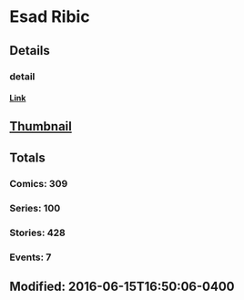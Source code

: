 # Esad  Ribic 
## Details
### detail
#### [Link](http://marvel.com/comics/creators/182/esad_ribic?utm_campaign=apiRef&utm_source=225578a89fc76f3d20fbffda5d17a88d)
## [Thumbnail](http://i.annihil.us/u/prod/marvel/i/mg/c/20/4bc623be27d8a.jpg)
## Totals
### Comics: 309
### Series: 100
### Stories: 428
### Events: 7
## Modified: 2016-06-15T16:50:06-0400